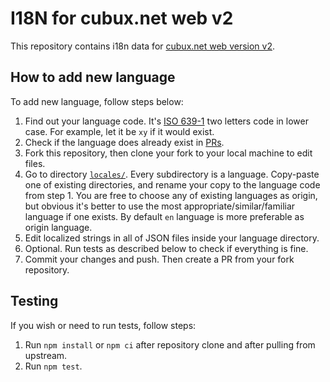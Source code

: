 # I18N for cubux.net web v2

This repository contains i18n data for [cubux.net web version v2][web-v2].

## How to add new language

To add new language, follow steps below:

1.  Find out your language code. It's [ISO 639-1][iso-639-1] two letters code in
    lower case. For example, let it be `xy` if it would exist.
2.  Check if the language does already exist in [PRs][repo-pr].
3.  Fork this repository, then clone your fork to your local machine to edit
    files.
4.  Go to directory [`locales/`](./locales). Every subdirectory is a language.
    Copy-paste one of existing directories, and rename your copy to the language
    code from step 1. You are free to choose any of existing languages as
    origin, but obvious it's better to use the most appropriate/similar/familiar
    language if one exists. By default `en` language is more preferable as
    origin language.
5.  Edit localized strings in all of JSON files inside your language directory.
6.  Optional. Run tests as described below to check if everything is fine.
7.  Commit your changes and push. Then create a PR from your fork repository.

## Testing

If you wish or need to run tests, follow steps:

1.  Run `npm install` or `npm ci` after repository clone and after pulling from
    upstream.
2.  Run `npm test`.

[iso-639-1]: https://en.wikipedia.org/wiki/List_of_ISO_639-1_codes
[repo-pr]: https://github.com/cubux-net/web-v2-i18n/pulls
[web-v2]: https://new.cubux.net
